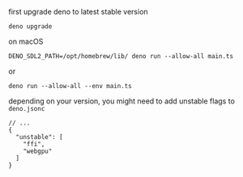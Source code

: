 first upgrade deno to latest stable version

```shell-session
deno upgrade
```

on macOS

```shell-session
DENO_SDL2_PATH=/opt/homebrew/lib/ deno run --allow-all main.ts
```

or

```shell-session
deno run --allow-all --env main.ts
```

depending on your version, you might need to add unstable flags to `deno.jsonc`

```jsonc
// ...
{
  "unstable": [
    "ffi",
    "webgpu"
  ]
}
```
